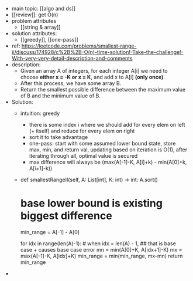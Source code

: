 - main topic: [[algo and ds]]
- [[review]]: get O(n)
- problem attributes
    - [[string & array]]
- solution attributes:
    - [[greedy]], [[one-pass]]
- ref: https://leetcode.com/problems/smallest-range-ii/discuss/174928/c%2B%2B-O(n)-time-solution!-Take-the-challenge!-With-very-very-detail-description-and-comments
- description:
    - Given an array A of integers, for each integer A[i] we need to choose **either x = -K or x = K**, and add x to A[i] **(only once)**.
    - After this process, we have some array B.
    - Return the smallest possible difference between the maximum value of B and the minimum value of B.
- Solution:
    - intuition: greedy
        - there is some index i where we should add for every elem on left (+ itself) and reduce for every elem on right
        - sort it to take advantage
        - one-pass: start with some assumed lower bound state, store max, min, and return val, updating based on iteration is O(1), after iterating through all, optimal value is secured
        - max difference will always be (max(A[-1]-K, A[i]+k) - min(A[0]+k, A[i+1]-k))
    - def smallestRangeII(self, A: List[int], K: int) -> int:
        A.sort()
        # base lower bound is existing biggest difference
        min_range = A[-1] - A[0]
        
        for idx in range(len(A)-1):  # when idx = len(A) - 1, 
                                ## that is base case + causes base case error
            mn = min(A[0]+K, A[idx+1]-K)
            mx = max(A[-1]-K, A[idx]+K)
            min_range = min(min_range, mx-mn)
        return min_range
- 
